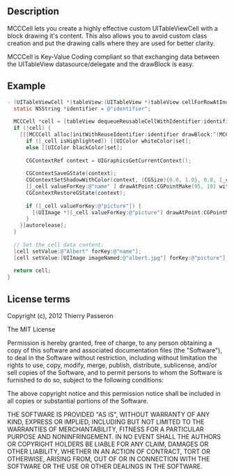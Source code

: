 ## Description

MCCCell lets you create a highly effective custom UITableViewCell with a block drawing it's content.
This also allows you to avoid custom class creation and put the drawing calls where they are used for better clarity.

MCCCell is Key-Value Coding compliant so that exchanging data between the UITableView datasource/delegate and the drawBlock is easy.

## Example

```objective-c
- (UITableViewCell *)tableView:(UITableView *)tableView cellForRowAtIndexPath:(NSIndexPath *)indexPath {
  static NSString *identifier = @"identifier";
  
  MCCCell *cell = [tableView dequeueReusableCellWithIdentifier:identifier];
  if (!cell) {
    [[[MCCCell alloc]initWithReuseIdentifier:identifier drawBlock:^(MCCCell* _cell, CGRect rect) {
      if ([_cell isHighlighted]) [[UIColor whiteColor]set];
      else [[UIColor blackColor]set];
        
      CGContextRef context = UIGraphicsGetCurrentContext();
  
      CGContextSaveGState(context);
      CGContextSetShadowWithColor(context, (CGSize){0.0, 1.0}, 0.0, [_cell isHighlighted] ? [UIColor blackColor].CGColor : [UIColor whiteColor].CGColor);
      [[_cell valueForKey:@"name" ] drawAtPoint:CGPointMake(95, 10) withFont:[UIFont systemFontOfSize:18]];
      CGContextRestoreGState(context);
      
      if ([_cell valueForKey:@"picture"]) {
        [(UIImage *)[_cell valueForKey:@"picture"] drawAtPoint:CGPointMake(10, 10)];
      }
    }]autorelease];
  }
  
  // Set the cell data content:
  [cell setValue:@"Albert" forKey:@"name"];
  [cell setValue:[UIImage imageNamed:@"albert.jpg"] forKey:@"picture"];
  
  return cell;
}
```

## License terms

Copyright (c), 2012 Thierry Passeron

The MIT License

Permission is hereby granted, free of charge, to any person obtaining a copy of this software and associated documentation files (the "Software"), to deal in the Software without restriction, including without limitation the rights to use, copy, modify, merge, publish, distribute, sublicense, and/or sell copies of the Software, and to permit persons to whom the Software is furnished to do so, subject to the following conditions:

The above copyright notice and this permission notice shall be included in all copies or substantial portions of the Software.

THE SOFTWARE IS PROVIDED "AS IS", WITHOUT WARRANTY OF ANY KIND, EXPRESS OR IMPLIED, INCLUDING BUT NOT LIMITED TO THE WARRANTIES OF MERCHANTABILITY, FITNESS FOR A PARTICULAR PURPOSE AND NONINFRINGEMENT. IN NO EVENT SHALL THE AUTHORS OR COPYRIGHT HOLDERS BE LIABLE FOR ANY CLAIM, DAMAGES OR OTHER LIABILITY, WHETHER IN AN ACTION OF CONTRACT, TORT OR OTHERWISE, ARISING FROM, OUT OF OR IN CONNECTION WITH THE SOFTWARE OR THE USE OR OTHER DEALINGS IN THE SOFTWARE.